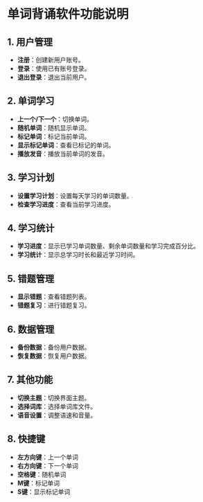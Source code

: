 # 单词背诵软件功能说明

## 1. 用户管理
- **注册**：创建新用户账号。
- **登录**：使用已有账号登录。
- **退出登录**：退出当前用户。

## 2. 单词学习
- **上一个/下一个**：切换单词。
- **随机单词**：随机显示单词。
- **标记单词**：标记当前单词。
- **显示标记单词**：查看已标记的单词。
- **播放发音**：播放当前单词的发音。

## 3. 学习计划
- **设置学习计划**：设置每天学习的单词数量。
- **检查学习进度**：查看当前学习进度。

## 4. 学习统计
- **学习进度**：显示已学习单词数量、剩余单词数量和学习完成百分比。
- **学习统计**：显示总学习时长和最近学习时间。

## 5. 错题管理
- **显示错题**：查看错题列表。
- **错题复习**：进行错题复习。

## 6. 数据管理
- **备份数据**：备份用户数据。
- **恢复数据**：恢复用户数据。

## 7. 其他功能
- **切换主题**：切换界面主题。
- **选择词库**：选择单词库文件。
- **语音设置**：调整语速和音量。

## 8. 快捷键
- **左方向键**：上一个单词
- **右方向键**：下一个单词
- **空格键**：随机单词
- **M键**：标记单词
- **S键**：显示标记单词 